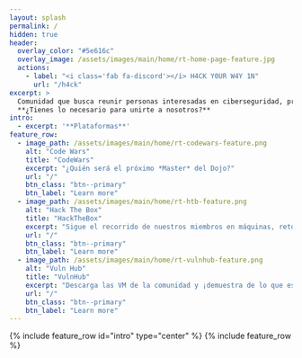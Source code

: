 ```yaml
---
layout: splash
permalink: /
hidden: true
header:
  overlay_color: "#5e616c"
  overlay_image: /assets/images/main/home/rt-home-page-feature.jpg
  actions:
    - label: "<i class='fab fa-discord'></i> H4CK Y0UR W4Y 1N"
      url: "/h4ck"
excerpt: >
  Comunidad que busca reunir personas interesadas en ciberseguridad, proveyendo una espacio de colaboración y apoyo donde podamos aprender, enseñar, e inspirar a contribuir en mejorar la conciencia y el nivel técnico de ciberseguridad en la República Dominicana y el mundo.<br/><br/>
  **¿Tienes lo necesario para unirte a nosotros?**
intro: 
  - excerpt: '**Plataformas**'
feature_row:
  - image_path: /assets/images/main/home/rt-codewars-feature.png
    alt: "Code Wars"
    title: "CodeWars"
    excerpt: "¿Quién será el próximo *Master* del Dojo?"
    url: "/"
    btn_class: "btn--primary"
    btn_label: "Learn more"
  - image_path: /assets/images/main/home/rt-htb-feature.png
    alt: "Hack The Box"
    title: "HackTheBox"
    excerpt: "Sigue el recorrido de nuestros miembros en máquinas, retos y CTF."
    url: "/"
    btn_class: "btn--primary"
    btn_label: "Learn more"
  - image_path: /assets/images/main/home/rt-vulnhub-feature.png
    alt: "Vuln Hub"
    title: "VulnHub"
    excerpt: "Descarga las VM de la comunidad y ¡demuestra de lo que estas hecho!"
    url: "/"
    btn_class: "btn--primary"
    btn_label: "Learn more"      
---
```


{% include feature_row id="intro" type="center" %}
{% include feature_row %}
